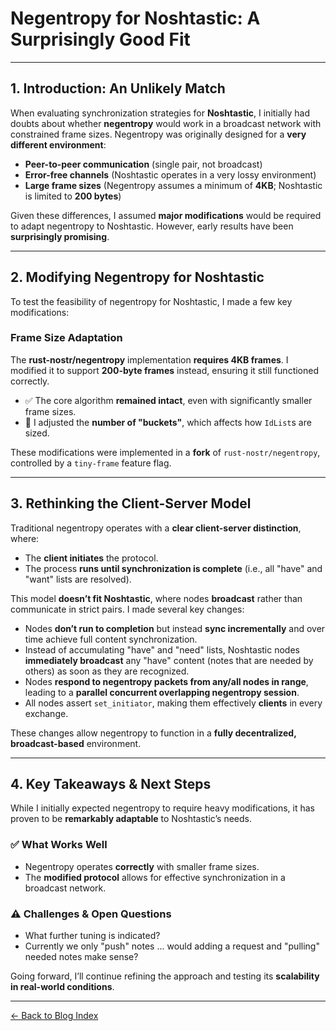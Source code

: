 # **Negentropy for Noshtastic: A Surprisingly Good Fit**  

---

## **1. Introduction: An Unlikely Match**  
When evaluating synchronization strategies for **Noshtastic**, I initially had doubts about whether **negentropy** would work in a broadcast network with constrained frame sizes. Negentropy was originally designed for a **very different environment**:  

- **Peer-to-peer communication** (single pair, not broadcast)  
- **Error-free channels** (Noshtastic operates in a very lossy environment)  
- **Large frame sizes** (Negentropy assumes a minimum of **4KB**; Noshtastic is limited to **200 bytes**)  

Given these differences, I assumed **major modifications** would be
required to adapt negentropy to Noshtastic. However, early results
have been **surprisingly promising**.

---

## **2. Modifying Negentropy for Noshtastic**  
To test the feasibility of negentropy for Noshtastic, I made a few key modifications:  

### **Frame Size Adaptation**  
The **rust-nostr/negentropy** implementation **requires 4KB frames**. I modified it to support **200-byte frames** instead, ensuring it still functioned correctly.  
- ✅ The core algorithm **remained intact**, even with significantly smaller frame sizes.  
- 🔄 I adjusted the **number of "buckets"**, which affects how `IdList`s are sized.  

These modifications were implemented in a **fork** of `rust-nostr/negentropy`, controlled by a `tiny-frame` feature flag.

---

## **3. Rethinking the Client-Server Model**  
Traditional negentropy operates with a **clear client-server distinction**, where:  
- The **client initiates** the protocol.  
- The process **runs until synchronization is complete** (i.e., all "have" and "want" lists are resolved).  

This model **doesn’t fit Noshtastic**, where nodes **broadcast** rather than communicate in strict pairs. I made several key changes:  
- Nodes **don’t run to completion** but instead **sync incrementally** and over time achieve full content synchronization.  
- Instead of accumulating "have" and "need" lists, Noshtastic nodes **immediately broadcast** any "have" content (notes that are needed by others) as soon as they are recognized.  
- Nodes **respond to negentropy packets from any/all nodes in range**, leading to a **parallel concurrent overlapping negentropy session**.  
- All nodes assert `set_initiator`, making them effectively **clients** in every exchange.  

These changes allow negentropy to function in a **fully decentralized, broadcast-based** environment.

---

## **4. Key Takeaways & Next Steps**  
While I initially expected negentropy to require heavy modifications, it has proven to be **remarkably adaptable** to Noshtastic’s needs.  

### ✅ **What Works Well**  
- Negentropy operates **correctly** with smaller frame sizes.  
- The **modified protocol** allows for effective synchronization in a broadcast network.  

### ⚠️ **Challenges & Open Questions**  
- What further tuning is indicated?  
- Currently we only "push" notes ... would adding a request and "pulling" needed notes make sense?  

Going forward, I’ll continue refining the approach and testing its **scalability in real-world conditions**.  

---
[← Back to Blog Index](../index.html)
